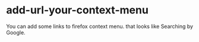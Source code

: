 # add-url-your-context-menu
You can add some links to firefox context menu. that looks like Searching by Google.
